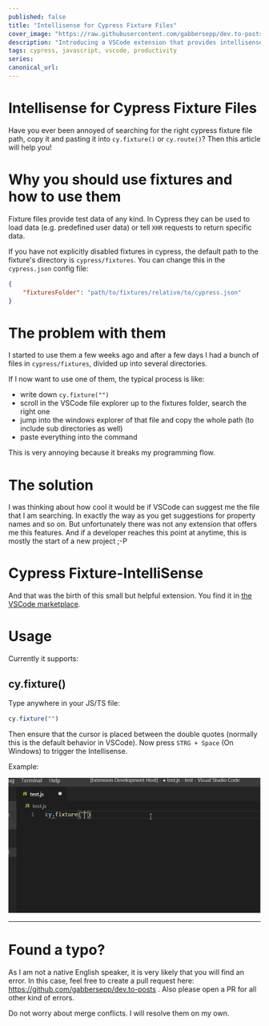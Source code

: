 ```yaml
---
published: false
title: "Intellisense for Cypress Fixture Files"
cover_image: "https://raw.githubusercontent.com/gabbersepp/dev.to-posts/master/blog-posts/intellisense-for-cypress-fixture-files/assets/your-asset.png"
description: "Introducing a VSCode extension that provides intellisense for cypress fixture file paths"
tags: cypress, javascript, vscode, productivity
series:
canonical_url:
---
```


# Intellisense for Cypress Fixture Files
Have you ever been annoyed of searching for the right cypress fixture file path, copy it and pasting it into `cy.fixture()` or `cy.route()`? Then this article will help you!

# Why you should use fixtures and how to use them
Fixture files provide test data of any kind. In Cypress they can be used to load data (e.g. predefined user data) or tell `XHR` requests to return specific data.

If you have not explicitly disabled fixtures in cypress, the default path to the fixture's directory is `cypress/fixtures`. You can change this in the `cypress.json` config file:
```json
{
    "fixturesFolder": "path/to/fixtures/relative/to/cypress.json"
}
```


# The problem with them
I started to use them a few weeks ago and after a few days I had a bunch of files in `cypress/fixtures`, divided up into several directories.

If I now want to use one of them, the typical process is like:

* write down `cy.fixture("")`
* scroll in the VSCode file explorer up to the fixtures folder, search the right one
* jump into the windows explorer of that file and copy the whole path (to include sub directories as well)
* paste everything into the command

This is very annoying because it breaks my programming flow.

# The solution
I was thinking about how cool it would be if VSCode can suggest me the file that I am searching. In exactly the way as you get suggestions for property names and so on. 
But unfortunately there was not any extension that offers me this features. And if a developer reaches this point at anytime, this is mostly the start of a new project ;-P

# Cypress Fixture-IntelliSense
And that was the birth of this small but helpful extension. You find it in [the VSCode marketplace](https://marketplace.visualstudio.com/items?itemName=JosefBiehler.cypress-fixture-intellisense). 

# Usage
Currently it supports:

## cy.fixture()
Type anywhere in your JS/TS file:
```js
cy.fixture("")
```
Then ensure that the cursor is placed between the double quotes (normally this is the default behavior in VSCode). Now press `STRG + Space` (On Windows) to trigger the Intellisense.

Example:

![Suggestion](assets/example.gif)


----

# Found a typo?
As I am not a native English speaker, it is very likely that you will find an error. In this case, feel free to create a pull request here: https://github.com/gabbersepp/dev.to-posts . Also please open a PR for all other kind of errors.

Do not worry about merge conflicts. I will resolve them on my own. 
